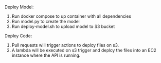 Deploy Model:
1. Run docker compose to up container with all dependencies
2. Run model.py to create the model
3. Run deploy-model.sh to upload model to S3 bucket
 
Deploy Code:
1. Pull requests will trigger actions to deploy files on s3.
2. A lambda will be executed on s3 trigger and deploy the files into an EC2 instance where the API is running.
